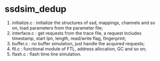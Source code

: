 # ssdsim_dedup


1. initialize.c : initialize the structures of ssd, mappings, channels and so on, load parameters from the parameter file;
2. interface.c : get requests from the trace file, a request includes timestamp, start lpn, length, read/write flag, fingerprint;
3. buffer.c : no buffer simulation, just handle the acquired requests;
4. ftl.c : functional module of FTL, address allocation, GC and so on;
5. flash.c : flash time line simulation.

